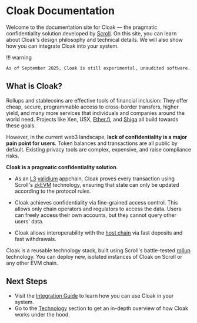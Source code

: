 # Cloak Documentation

Welcome to the documentation site for Cloak — the pragmatic confidentiality solution developed by [Scroll](https://scroll.io).
On this site, you can learn about Cloak's design philosophy and technical details.
We will also show how you can integrate Cloak into your system.

!!! warning

    As of September 2025, Cloak is still experimental, unaudited software.


## What is Cloak?

Rollups and stablecoins are effective tools of financial inclusion:
They offer cheap, secure, programmable access to cross-border transfers, higher yield, and many more services that individuals and companies around the world need.
Projects like Xen, USX, [Ether.fi](https://www.ether.fi), and [Shiga](https://shiga.io) all build towards these goals.

However, in the current web3 landscape, **lack of confidentiality is a major pain point for users**.
Token balances and transactions are all public by default.
Existing privacy tools are complex, expensive, and raise compliance risks.

**Cloak is a pragmatic confidentiality solution**.

* As an [L3](glossary#l3-chain) [validium](glossary#validium) appchain, Cloak proves every transaction using Scroll's [zkEVM](glossary#zkevm) technology, ensuring that state can only be updated according to the protocol rules.

* Cloak achieves confidentiality via fine-grained access control.
  This allows only chain operators and regulators to access the data.
  Users can freely access their own accounts, but they cannot query other users' data.

* Cloak allows interoperability with the [host chain](glossary#host-chain) via fast deposits and fast withdrawals.

Cloak is a reusable technology stack, built using Scroll's battle-tested [rollup](glossary#rollup) technology.
You can deploy new, isolated instances of Cloak on Scroll or any other EVM chain.


## Next Steps

* Visit the [Integration Guide](integration/overview.md) to learn how you can use Cloak in your system.
* Go to the [Technology](technology/introduction.md) section to get an in-depth overview of how Cloak works under the hood.

